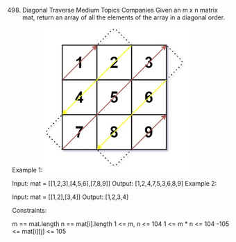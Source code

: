 498. Diagonal Traverse
Medium
Topics
Companies
Given an m x n matrix mat, return an array of all the elements of the array in a diagonal order.

 

Example 1:
![](./res/img/i1.jpg)

Input: mat = [[1,2,3],[4,5,6],[7,8,9]]
Output: [1,2,4,7,5,3,6,8,9]
Example 2:

Input: mat = [[1,2],[3,4]]
Output: [1,2,3,4]
 

Constraints:

m == mat.length
n == mat[i].length
1 <= m, n <= 104
1 <= m * n <= 104
-105 <= mat[i][j] <= 105